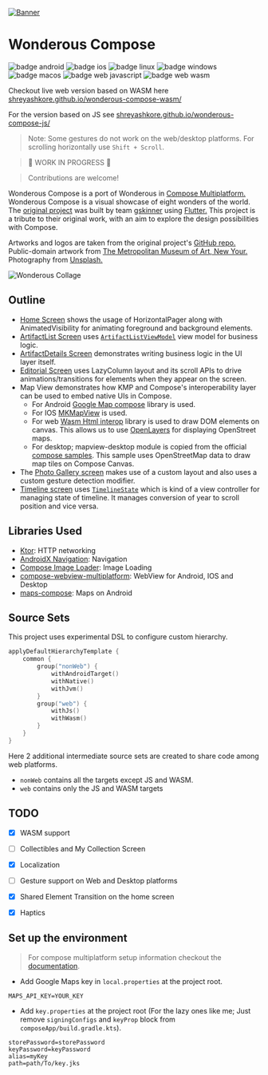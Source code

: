 [![Banner](./readme_images/banner.png)](https://youtube.com/shorts/f-wM_MCiQmo?feature=share)

# Wonderous Compose

![badge android][badge-android]
![badge ios][badge-ios]
![badge linux][badge-linux]
![badge windows][badge-windows]
![badge macos][badge-macos]
![badge web javascript][badge-js]
![badge web wasm][badge-wasm]

Checkout live web version based on WASM here
[shreyashkore.github.io/wonderous-compose-wasm/](https://shreyashkore.github.io/wonderous-compose-wasm/)

For the version based on JS see
[shreyashkore.github.io/wonderous-compose-js/](https://shreyashkore.github.io/wonderous-compose-js/)

> Note: Some gestures do not work on the web/desktop platforms. For scrolling horizontally
> use `Shift + Scroll`.

> 🚧 WORK IN PROGRESS 🚧

> Contributions are welcome!

Wonderous Compose is a port of Wonderous
in [Compose Multiplatform.](https://www.jetbrains.com/lp/compose-multiplatform/)
Wonderous Compose is a visual showcase of eight wonders of the world.
The [original project](https://flutter.gskinner.com/wonderous/) was built
by team [gskinner](https://gskinner.com/flutter/)
using [Flutter.](https://flutter.dev/) This project is a tribute to their original
work, with an aim to explore the design possibilities with Compose.

Artworks and logos are taken from the original
project's [GitHub repo.](https://github.com/gskinnerTeam/flutter-wonderous-app)
Public-domain artwork from
[The Metropolitan Museum of Art, New Your.](https://www.metmuseum.org/about-the-met/policies-and-documents/open-access")
Photography from [Unsplash.](https://unsplash.com/@gskinner/collections)

![Wonderous Collage](./readme_images/wonderous_collage.png)

## Outline

* [Home Screen](composeApp/src/commonMain/kotlin/ui/screens/home/HomeScreen.kt) shows the usage of
  HorizontalPager along with AnimatedVisibility for animating
  foreground and background elements.
* [ArtifactList Screen](composeApp/src/commonMain/kotlin/ui/screens/ArtifactListScreen.kt)
  uses [`ArtifactListViewModel`](composeApp/src/commonMain/kotlin/ui/screens/ArtifactListViewModel.kt)
  view model for business logic.
* [ArtifactDetails Screen](composeApp/src/commonMain/kotlin/ui/screens/ArtifactDetailsScreen.kt)
  demonstrates writing business logic in the UI layer itself.
* [Editorial Screen](composeApp/src/commonMain/kotlin/ui/screens/EditorialScreen.kt) uses LazyColumn
  layout and its scroll APIs to
  drive animations/transitions for elements
  when they appear on the screen.
* Map View demonstrates how KMP and Compose's interoperability layer can be used to embed native UIs
  in Compose.
    * For
      Android [Google Map compose](https://developers.google.com/maps/documentation/android-sdk/maps-compose)
      library is used.
    * For IOS [MKMapView](https://developer.apple.com/documentation/mapkit/mkmapview) is used.
    * For web [Wasm Html interop](https://github.com/Hamamas/Kotlin-Wasm-Html-Interop) library is
      used to draw DOM elements on canvas. This allows us to
      use [OpenLayers](https://openlayers.org/) for displaying OpenStreet maps.
    * For desktop; mapview-desktop module is
      copied from the official
      [compose samples](https://github.com/JetBrains/compose-multiplatform/tree/master/examples/imageviewer/mapview-desktop).
      This sample uses OpenStreetMap data to draw map tiles on Compose Canvas.
* The [Photo Gallery screen](composeApp/src/commonMain/kotlin/ui/screens/PhotoGalleryScreen.kt)
  makes use of a custom layout and also uses a custom gesture detection
  modifier.
* [Timeline screen](composeApp/src/commonMain/kotlin/ui/screens/timeline/TimelineScreen.kt)
  uses [`TimelineState`](composeApp/src/commonMain/kotlin/ui/screens/timeline/TimelineScreen.kt)
  which
  is kind of a view controller for managing state of timeline. It manages conversion
  of year to scroll position and vice versa.

## Libraries Used

- [Ktor](https://ktor.io/): HTTP networking
- [AndroidX Navigation](https://www.jetbrains.com/help/kotlin-multiplatform-dev/compose-navigation-routing.html):
  Navigation
- [Compose Image Loader](https://github.com/qdsfdhvh/compose-imageloader): Image Loading
- [compose-webview-multiplatform](https://github.com/KevinnZou/compose-webview-multiplatform):
  WebView for Android, IOS
  and Desktop
- [maps-compose](https://developers.google.com/maps/documentation/android-sdk/maps-compose): Maps on
  Android

## Source Sets

This project uses experimental DSL to configure custom hierarchy.

```kotlin
applyDefaultHierarchyTemplate {
    common {
        group("nonWeb") {
            withAndroidTarget()
            withNative()
            withJvm()
        }
        group("web") {
            withJs()
            withWasm()
        }
    }
}
```

Here 2 additional intermediate source sets are created to share code among web platforms.

- `nonWeb` contains all the targets except JS and WASM.
- `web` contains only the JS and WASM targets

## TODO

- [x] WASM support

- [ ] Collectibles and My Collection Screen

- [x] Localization

- [ ] Gesture support on Web and Desktop platforms

- [X] Shared Element Transition on the home screen

- [x] Haptics

## Set up the environment

> For compose multiplatform setup information
> checkout the
> [documentation](https://www.jetbrains.com/help/kotlin-multiplatform-dev/compose-multiplatform-setup.html).

- Add Google Maps key in `local.properties` at the project root.

```properties
MAPS_API_KEY=YOUR_KEY
```

- Add `key.properties` at the project root (For the lazy ones like me; Just remove `signingConfigs`
  and `keyProp` block from `composeApp/build.gradle.kts`).

```properties
storePassword=storePassword
keyPassword=keyPassword
alias=myKey
path=path/To/key.jks
```

[badge-android]: http://img.shields.io/badge/platform-android-6EDB8D.svg?style=flat

[badge-ios]: http://img.shields.io/badge/platform-ios-CDCDCD.svg?style=flat

[badge-js]: http://img.shields.io/badge/platform-js-F8DB5D.svg?style=flat

[badge-jvm]: http://img.shields.io/badge/platform-jvm-DB413D.svg?style=flat

[badge-linux]: http://img.shields.io/badge/platform-linux-2D3F6C.svg?style=flat

[badge-windows]: http://img.shields.io/badge/platform-windows-4D76CD.svg?style=flat

[badge-macos]: http://img.shields.io/badge/platform-macos-111111.svg?style=flat

[badge-wasm]: https://img.shields.io/badge/platform-wasm-624FE8.svg?style=flat
